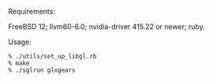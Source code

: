 Requirements:

FreeBSD 12; llvm60-6.0; nvidia-driver 415.22 or newer; ruby.

Usage:

```
% ./utils/set_up_libgl.rb
% make
% ./sglrun glxgears
```
